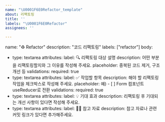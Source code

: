 ```yaml
---
name: "\U0001F6E0Refactor_template"
about: 리팩토링
title: ''
labels: "\U0001F6E0Refactor"
assignees: ''

---
```


name: "♻️ Refactor"
description: "코드 리팩토링"
labels: ["refactor"]
body:
  - type: textarea
    attributes:
      label: 🔍 리팩토링 대상 설명
      description: 어떤 부분을 리팩토링할지와 그 이유를 작성해 주세요.
      placeholder: 중복된 코드 제거, 구조 개선 등
    validations:
      required: true
  - type: textarea
    attributes:
      label: ✅ 작업할 항목
      description: 해야 할 리팩토링 작업을 체크박스로 작성해 주세요.
      placeholder: 예) - [ ] Form 컴포넌트 useReducer로 전환
    validations:
      required: true
  - type: textarea
    attributes:
      label: 💡 기대 효과
      description: 리팩토링 후 기대되는 개선 사항이 있다면 작성해 주세요.
  - type: textarea
    attributes:
      label: 🙋🏻 참고 자료
      description: 참고 자료나 관련 커밋 링크가 있다면 추가해주세요.
